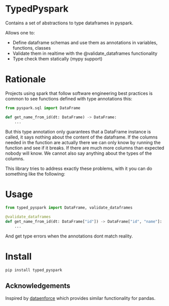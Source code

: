 # TypedPyspark

Contains a set of abstractions to type dataframes in pyspark.

Allows one to:

- Define dataframe schemas and use them as annotations in variables, functions, classes
- Validate them in realtime with the @validate_dataframes functionality
- Type check them statically (mypy support)

#  Rationale

Projects using spark that follow software engineering best practices is common to see
functions defined with type annotations this:

```py
from pyspark.sql import DataFrame

def get_name_from_id(dt: DataFrame) -> DataFrame:
    ...
```

But this type annotation only guarantees that a DataFrame instance is called, it says nothing about the content of the dataframe.
If the columns needed in the function are actually there we can only know by running the function and see if it breaks.
If there are much more columns than expected nobody will know. We cannot also say anything about the types of the columns.

This library tries to address exactly these problems, with it you can do something like the following:

# Usage

```py
from typed_pyspark import DataFrame, validate_dataframes

@validate_dataframes
def get_name_from_id(dt: DataFrame["id"]) -> DataFrame["id", "name"]:
    ...
```

And get type errors when the annotations dont match reality.

# Install

```sh
pip install typed_pyspark
```


## Acknowledgements

Inspired by [dataenforce](https://github.com/CedricFR/dataenforce) which provides similar functionality for pandas.
